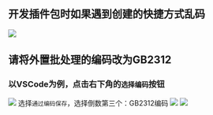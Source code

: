 ## 开发插件包时如果遇到创建的快捷方式乱码
![](images/screenshot_1580888562366.png)
## 请将外置批处理的编码改为GB2312
### 以VSCode为例，点击右下角的`选择编码`按钮
![](images/screenshot_1580888645620.png)
选择`通过编码保存`，选择倒数第三个：GB2312编码
![](images/screenshot_1580888703711.png)
![](images/screenshot_1580888724478.png)